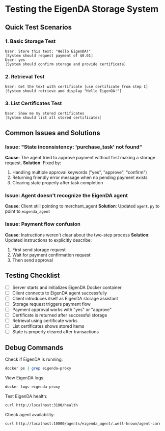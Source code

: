 # Testing the EigenDA Storage System

## Quick Test Scenarios

### 1. Basic Storage Test
```
User: Store this text: "Hello EigenDA!"
[System should request payment of $0.01]
User: yes
[System should confirm storage and provide certificate]
```

### 2. Retrieval Test
```
User: Get the text with certificate [use certificate from step 1]
[System should retrieve and display "Hello EigenDA!"]
```

### 3. List Certificates Test
```
User: Show me my stored certificates
[System should list all stored certificates]
```

## Common Issues and Solutions

### Issue: "State inconsistency: 'purchase_task' not found"
**Cause**: The agent tried to approve payment without first making a storage request.
**Solution**: Fixed by:
1. Handling multiple approval keywords ("yes", "approve", "confirm")
2. Returning friendly error message when no pending payment exists
3. Clearing state properly after task completion

### Issue: Agent doesn't recognize the EigenDA agent
**Cause**: Client still pointing to merchant_agent
**Solution**: Updated `agent.py` to point to `eigenda_agent`

### Issue: Payment flow confusion
**Cause**: Instructions weren't clear about the two-step process
**Solution**: Updated instructions to explicitly describe:
1. First send storage request
2. Wait for payment confirmation request
3. Then send approval

## Testing Checklist

- [ ] Server starts and initializes EigenDA Docker container
- [ ] Client connects to EigenDA agent successfully
- [ ] Client introduces itself as EigenDA storage assistant
- [ ] Storage request triggers payment flow
- [ ] Payment approval works with "yes" or "approve"
- [ ] Certificate is returned after successful storage
- [ ] Retrieval using certificate works
- [ ] List certificates shows stored items
- [ ] State is properly cleared after transactions

## Debug Commands

Check if EigenDA is running:
```bash
docker ps | grep eigenda-proxy
```

View EigenDA logs:
```bash
docker logs eigenda-proxy
```

Test EigenDA health:
```bash
curl http://localhost:3100/health
```

Check agent availability:
```bash
curl http://localhost:10000/agents/eigenda_agent/.well-known/agent-card.json
```